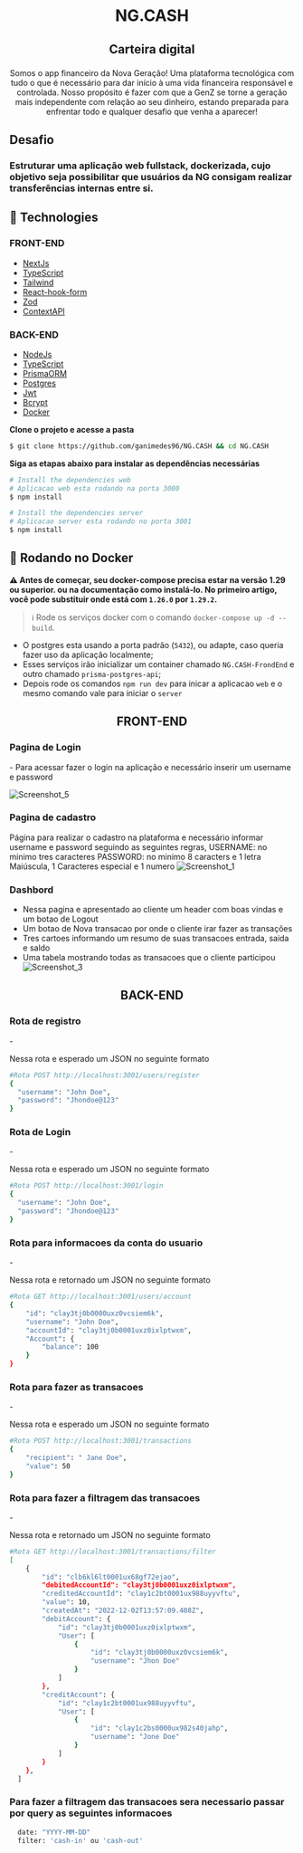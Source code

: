 <h1 align="center">
   
   NG.CASH
</h1>
<h2 align="center">
   
  Carteira digital
</h2>

<p align="center">
  Somos o app financeiro da Nova Geração! Uma plataforma tecnológica com tudo o que é necessário para dar início à uma vida financeira responsável e controlada. Nosso propósito é fazer com que a GenZ se torne a geração mais independente com relação ao seu dinheiro, estando preparada para enfrentar todo e qualquer desafio que venha a aparecer!
</p>

<h2>Desafio</h2>
<h3 >
  Estruturar uma aplicação web fullstack, dockerizada, cujo objetivo seja possibilitar que usuários da NG consigam realizar transferências internas entre si.
</h3>

## 🚀 Technologies

<h3>FRONT-END</h3>


- [NextJs](https://nextjs.org)
- [TypeScript](https://www.typescriptlang.org/)
- [Tailwind](https://tailwindui.com)
- [React-hook-form](https://react-hook-form.com)
- [Zod](https://github.com/colinhacks/zod)
- [ContextAPI](https://reactjs.org/docs/context.html)

<h3>BACK-END</h3>

- [NodeJs](https://nodejs.org/en/)
- [TypeScript](https://www.typescriptlang.org/)
- [PrismaORM](https://www.prisma.io)
- [Postgres](https://www.postgresql.org)
- [Jwt](https://jwt.io)
- [Bcrypt](https://www.npmjs.com/package/bcrypt)
- [Docker](https://www.docker.com)


 **Clone o projeto e acesse a pasta**

```bash
$ git clone https://github.com/ganimedes96/NG.CASH && cd NG.CASH
```
**Siga as etapas abaixo para instalar as dependências necessárias**

```bash
# Install the dependencies web
# Aplicacao web esta rodando na porta 3000
$ npm install

# Install the dependencies server
# Aplicacao server esta rodando no porta 3001
$ npm install

```
<h2>
   🐋 Rodando no Docker
  
</h2>

**:warning: Antes de começar, seu docker-compose precisa estar na versão 1.29 ou superior. ou na documentação como instalá-lo. No primeiro artigo, você pode substituir onde está com `1.26.0` por `1.29.2`.**
> :information_source: Rode os serviços docker com o comando `docker-compose up -d --build`.
- O postgres esta usando a porta padrão (`5432`), ou adapte, caso queria fazer uso da aplicação localmente;
- Esses serviços irão inicializar um container chamado `NG.CASH-FrondEnd` e outro chamado `prisma-postgres-api`;
- Depois rode os comandos `npm run dev` para inicar a aplicacao `web` e o mesmo comando vale para iniciar o `server`

<h2 align="center">FRONT-END</h2>
<h3>Pagina de Login</h3>
- Para acessar fazer o login na aplicação e necessário inserir um username e password

![Screenshot_5](https://user-images.githubusercontent.com/59948274/205455621-5a0e3c4d-6586-4416-83da-cbdbc887d0ea.png)

<h3>Pagina de cadastro</h3>

Página para realizar o cadastro na plataforma e necessário informar username e password seguindo as seguintes regras, USERNAME: no minimo tres caracteres PASSWORD: no minimo 8 caracters e 1 letra Maiúscula, 1 Caracteres especial e 1 numero 
![Screenshot_1](https://user-images.githubusercontent.com/59948274/205455782-8462ff61-d691-4d12-be2d-381a71ffdbb4.png)

<h3>Dashbord</h3>

 - Nessa pagina e apresentado ao cliente um header com boas vindas e um botao de Logout
 - Um botao de Nova transacao por onde o cliente irar fazer as transações
 - Tres cartoes informando um resumo de suas transacoes entrada, saida e saldo
 - Uma tabela mostrando todas as transacoes que o cliente participou  
![Screenshot_3](https://user-images.githubusercontent.com/59948274/205456395-88ffc39c-9ae0-4da7-85f2-1c772b2eb2ee.png)

<h2 align="center">BACK-END</h2>

<h3>Rota de registro</h3>
- <p>Nessa rota e esperado um JSON no seguinte formato</p>

```bash
#Rota POST http://localhost:3001/users/register  
{
  "username": "John Doe",
  "password": "Jhondoe@123"
}

```

<h3>Rota de Login</h3>
- <p>Nessa rota e esperado um JSON no seguinte formato</p>

```bash
#Rota POST http://localhost:3001/login  
{
  "username": "John Doe",
  "password": "Jhondoe@123"
}

```

<h3>Rota para informacoes da conta do usuario</h3>
- <p>Nessa rota e retornado um JSON no seguinte formato</p>

```bash
#Rota GET http://localhost:3001/users/account
{
	"id": "clay3tj0b0000uxz0vcsiem6k",
	"username": "John Doe",
	"accountId": "clay3tj0b0001uxz0ixlptwxm",
	"Account": {
		"balance": 100
	}
}

```
<h3>Rota para fazer as transacoes</h3>
- <p>Nessa rota e esperado um JSON no seguinte formato</p>

```bash
#Rota POST http://localhost:3001/transactions
{
	"recipient": " Jane Doe",
	"value": 50
}

```

<h3>Rota para fazer a filtragem das transacoes </h3>
- <p>Nessa rota e retornado um JSON no seguinte formato</p>

```bash
#Rota GET http://localhost:3001/transactions/filter
[
	{
		"id": "clb6kl6lt0001ux68gf72ejao",
		"debitedAccountId": "clay3tj0b0001uxz0ixlptwxm",
		"creditedAccountId": "clay1c2bt0001ux988uyyvftu",
		"value": 10,
		"createdAt": "2022-12-02T13:57:09.408Z",
		"debitAccount": {
			"id": "clay3tj0b0001uxz0ixlptwxm",
			"User": [
				{
					"id": "clay3tj0b0000uxz0vcsiem6k",
					"username": "Jhon Doe"
				}
			]
		},
		"creditAccount": {
			"id": "clay1c2bt0001ux988uyyvftu",
			"User": [
				{
					"id": "clay1c2bs0000ux982s40jahp",
					"username": "Jone Doe"
				}
			]
		}
	},
  ]

```

<h3>Para fazer a filtragem das transacoes  sera necessario passar por query as seguintes informacoes</h3>

```bash
  date: "YYYY-MM-DD"
  filter: 'cash-in' ou 'cash-out'
```
